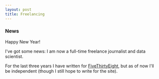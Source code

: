 ```yaml
---
layout: post
title: Freelancing
---
```


### News 

Happy New Year! 

I've got some news: I am now a full-time freelance journalist and data scientist. 

For the last three years I have written for [FiveThirtyEight](https://fivethirtyeight.com), but as of now I'll be independent (though I still hope to write for the site). 
